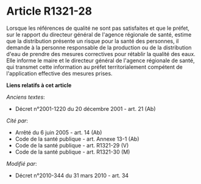 # Article R1321-28

Lorsque les références de qualité ne sont pas satisfaites et que le préfet, sur le rapport du directeur général de l'agence
régionale de santé, estime que la distribution présente un risque pour la santé des personnes, il demande à la personne
responsable de la production ou de la distribution d'eau de prendre des mesures correctives pour rétablir la qualité des
eaux. Elle informe le maire et   le directeur général de l'agence régionale de santé, qui transmet cette information au
préfet territorialement compétent  de l'application effective des mesures prises.

**Liens relatifs à cet article**

_Anciens textes_:

  - Décret n°2001-1220 du 20 décembre 2001 - art. 21 (Ab)

_Cité par_:

  - Arrêté du 6 juin 2005 - art. 14 (Ab)
  - Code de la santé publique - art. Annexe 13-1 (Ab)
  - Code de la santé publique - art. R1321-29 (V)
  - Code de la santé publique - art. R1321-30 (M)

_Modifié par_:

  - Décret n°2010-344 du 31 mars 2010 - art. 34
